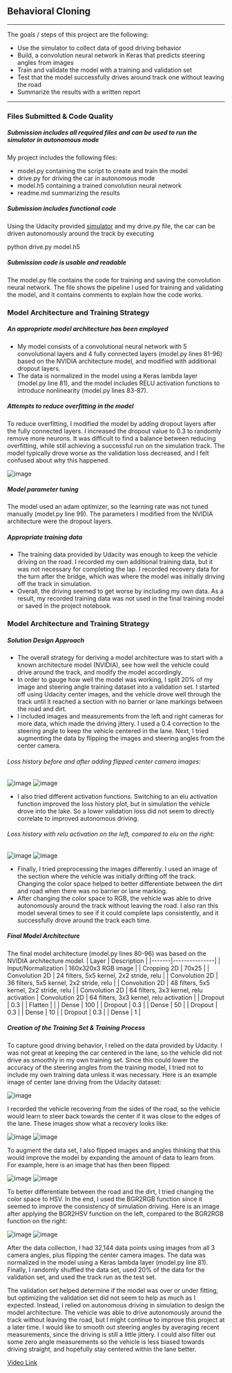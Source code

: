 ## Behavioral Cloning
________________________________________
The goals / steps of this project are the following:
*	Use the simulator to collect data of good driving behavior
*	Build, a convolution neural network in Keras that predicts steering angles from images
*	Train and validate the model with a training and validation set
*	Test that the model successfully drives around track one without leaving the road
*	Summarize the results with a written report
________________________________________
### Files Submitted & Code Quality
##### Submission includes all required files and can be used to run the simulator in autonomous mode
My project includes the following files:
*	model.py containing the script to create and train the model
*	drive.py for driving the car in autonomous mode
*	model.h5 containing a trained convolution neural network
*	readme.md summarizing the results
##### Submission includes functional code
Using the Udacity provided [simulator](https://github.com/udacity/self-driving-car-sim) and my drive.py file, the car can be driven autonomously around the track by executing

python drive.py model.h5
##### Submission code is usable and readable
The model.py file contains the code for training and saving the convolution neural network. The file shows the pipeline I used for training and validating the model, and it contains comments to explain how the code works.

### Model Architecture and Training Strategy
##### An appropriate model architecture has been employed
* My model consists of a convolutional neural network with 5 convolutional layers and 4 fully connected layers (model.py lines 81-96) based on the NVIDIA architecture model, and modified with additional dropout layers.
* The data is normalized in the model using a Keras lambda layer (model.py line 81), and the model includes RELU activation functions to introduce nonlinearity (model.py lines 83-87).
##### Attempts to reduce overfitting in the model
To reduce overfitting, I modified the model by adding dropout layers after the fully connected layers. I increased the dropout value to 0.3 to randomly remove more neurons. It was difficult to find a balance between reducing overfitting, while still achieving a successful run on the simulation track. The model typically drove worse as the validation loss decreased, and I felt confused about why this happened.

![image](https://user-images.githubusercontent.com/74683142/122601977-17295080-d040-11eb-9c1d-5bcfad89f763.png)
 
##### Model parameter tuning
The model used an adam optimizer, so the learning rate was not tuned manually (model.py line 99). The parameters I modified from the NVIDIA architecture were the dropout layers.
##### Appropriate training data
* The training data provided by Udacity was enough to keep the vehicle driving on the road. I recorded my own additional training data, but it was not necessary for completing the lap. I recorded recovery data for the turn after the bridge, which was where the model was initially driving off the track in simulation. 
* Overall, the driving seemed to get worse by including my own data. As a result, my recorded training data was not used in the final training model or saved in the project notebook.

### Model Architecture and Training Strategy
##### Solution Design Approach
* The overall strategy for deriving a model architecture was to start with a known architecture model (NVIDIA), see how well the vehicle could drive around the track, and modify the model accordingly.
* In order to gauge how well the model was working, I split 20% of my image and steering angle training dataset into a validation set. I started off using Udacity center images, and the vehicle drove well through the track until it reached a section with no barrier or lane markings between the road and dirt.
* I included images and measurements from the left and right cameras for more data, which made the driving jittery. I used a 0.4 correction to the steering angle to keep the vehicle centered in the lane. Next, I tried augmenting the data by flipping the images and steering angles from the center camera.

###### _Loss history before and after adding flipped center camera images:_
![image](https://user-images.githubusercontent.com/74683142/122603229-0aa5f780-d042-11eb-83ce-d68e509c101f.png) ![image](https://user-images.githubusercontent.com/74683142/122603279-15f92300-d042-11eb-8e18-a5393c301db3.png)

* I also tried different activation functions. Switching to an elu activation function improved the loss history plot, but in simulation the vehicle drove into the lake. So a lower validation loss did not seem to directly correlate to improved autonomous driving.

###### _Loss history with relu activation on the left, compared to elu on the right:_
![image](https://user-images.githubusercontent.com/74683142/122603599-9750b580-d042-11eb-98e9-bfead016fb42.png) ![image](https://user-images.githubusercontent.com/74683142/122603612-9d469680-d042-11eb-9f67-23bde032203e.png)

* Finally, I tried preprocessing the images differently. I used an image of the section where the vehicle was initially drifting off the track. Changing the color space helped to better differentiate between the dirt and road when there was no barrier or lane marking.
* After changing the color space to RGB, the vehicle was able to drive autonomously around the track without leaving the road. I also ran this model several times to see if it could complete laps consistently, and it successfully drove around the track each time.
##### Final Model Architecture
The final model architecture (model.py lines 80-96) was based on the NVIDIA architecture model.
| Layer |	Description |
|-------|---------------|
| Input/Normalization |	160x320x3 RGB image |
| Cropping 2D |	70x25 |
| Convolution 2D |	24 filters, 5x5 kernel, 2x2 stride, relu |
| Convolution 2D |	36 filters, 5x5 kernel, 2x2 stride, relu |
| Convolution 2D |	48 filters, 5x5 kernel, 2x2 stride, relu |
| Convolution 2D |	64 filters, 3x3 kernel, relu activation |
Convolution 2D | 64 filters, 3x3 kernel, relu activation |
| Dropout	| 0.3 |
| Flatten | |
| Dense | 100 |
| Dropout	| 0.3 |
| Dense | 50 |
| Dropout | 0.3 |
| Dense | 10 |
| Dropout | 0.3 |
| Dense | 1 |

##### Creation of the Training Set & Training Process
To capture good driving behavior, I relied on the data provided by Udacity. I was not great at keeping the car centered in the lane, so the vehicle did not drive as smoothly in my own training set. Since this could lower the accuracy of the steering angles from the training model, I tried not to include my own training data unless it was necessary. Here is an example image of center lane driving from the Udacity dataset:

![image](https://user-images.githubusercontent.com/74683142/122602329-a2a2e180-d040-11eb-8090-d6699042dc01.png)


I recorded the vehicle recovering from the sides of the road, so the vehicle would learn to steer back towards the center if it was close to the edges of the lane. These images show what a recovery looks like:

![image](https://user-images.githubusercontent.com/74683142/122602340-a8002c00-d040-11eb-94f1-6339ba1cf736.png) ![image](https://user-images.githubusercontent.com/74683142/122602355-adf60d00-d040-11eb-98ec-118414b7708b.png)
    
To augment the data set, I also flipped images and angles thinking that this would improve the model by expanding the amount of data to learn from. For example, here is an image that has then been flipped:

![image](https://user-images.githubusercontent.com/74683142/122602370-b5b5b180-d040-11eb-8f62-5ae80fa94ab0.png) ![image](https://user-images.githubusercontent.com/74683142/122602385-bb12fc00-d040-11eb-9c33-e6d23d311d4d.png)
   
To better differentiate between the road and the dirt, I tried changing the color space to HSV. In the end, I used the BGR2RGB function since it seemed to improve the consistency of simulation driving. Here is an image after applying the BGR2HSV function on the left, compared to the BGR2RGB function on the right:

![image](https://user-images.githubusercontent.com/74683142/122602407-c2d2a080-d040-11eb-8fa8-bb8818baf5f1.png) ![image](https://user-images.githubusercontent.com/74683142/122602420-c8c88180-d040-11eb-8668-43a1a4be1ca2.png)

After the data collection, I had 32,144 data points using images from all 3 camera angles, plus flipping the center camera images. The data was normalized in the model using a Keras lambda layer (model.py line 81). Finally, I randomly shuffled the data set, used 20% of the data for the validation set, and used the track run as the test set. 

The validation set helped determine if the model was over or under fitting, but optimizing the validation set did not seem to help as much as I expected. Instead, I relied on autonomous driving in simulation to design the model architecture. The vehicle was able to drive autonomously around the track without leaving the road, but I might continue to improve this project at a later time. I would like to smooth out steering angles by averaging recent measurements, since the driving is still a little jittery. I could also filter out some zero angle measurements so the vehicle is less biased towards driving straight, and hopefully stay centered within the lane better.

[Video Link](https://www.youtube.com/watch?v=imgtWWomFR4)
